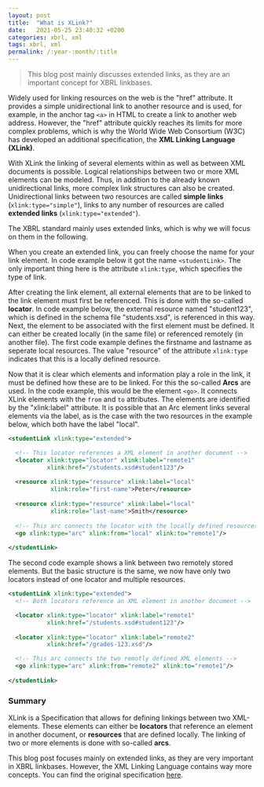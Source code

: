 ```yaml
---
layout: post
title:  "What is XLink?"
date:   2021-05-25 23:40:32 +0200
categories: xbrl, xml
tags: xbrl, xml
permalink: /:year-:month/:title
---
```


> This blog post mainly discusses extended links, as they are an important concept for XBRL linkbases.

Widely used for linking resources on the web is the "href" attribute. It provides a simple unidirectional link to another resource and is used, for example, in the anchor tag `<a>` in HTML to create a link to another web address. However, the "href" attribute quickly reaches its limits for more complex problems, which is why the World Wide Web Consortium (W3C) has developed an additional specification, the **XML Linking Language (XLink)**.

With XLink the linking of several elements within as well as between XML documents is possible. Logical relationships between two or more XML elements can be modeled. Thus, in addition to the already known unidirectional links, more complex link structures can also be created. Unidirectional links between two resources are called **simple links** (`xlink:type="simple"`), links to any number of resources are called **extended links** (`xlink:type="extended"`).

The XBRL standard mainly uses extended links, which is why we will focus on them in the following.

When you create an extended link, you can freely choose the name for your link element. In code example below it got the name `<studentLink>`. The only important thing here is the attribute `xlink:type`, which specifies the type of link. 

After creating the link element, all external elements that are to be linked to the link element must first be referenced. This is done with the so-called **locator**. In code example below, the external resource named "student123", which is defined in the schema file "students.xsd", is referenced in this way.
Next, the element to be associated with the first element must be defined. It can either be created locally (in the same file) or referenced remotely (in another file). The first code example defines the firstname and lastname as seperate local resources. The value "resource" of the attribute `xlink:type` indicates that this is a locally defined resource. 

Now that it is clear which elements and information play a role in the link, it must be defined how these are to be linked.
For this the so-called **Arcs** are used. In the code example, this would be the element `<go>`. It connects XLink elements with the `from` and `to` attributes. The elements are identified by the "xlink:label" attribute. It is possible that an Arc element links several elements via the label, as is the case with the two resources in the example below, which both have the label "local".

```xml
<studentLink xlink:type="extended">

  <!-- This locator references a XML element in another document -->
  <locator xlink:type="locator" xlink:label="remote1"
           xlink:href="/students.xsd#student123"/> 
  
  <resource xlink:type="resource" xlink:label="local" 
            xlink:role="first-name">Peter</resource>
  
  <resource xlink:type="resource" xlink:label="local" 
            xlink:role="last-name">Smith</resource>
  
  <!-- This arc connects the locator with the locally defined resources -->
  <go xlink:type="arc" xlink:from="local" xlink:to="remote1"/> 
  
</studentLink>
```

The second code example shows a link between two remotely stored elements. But the basic structure is the same, we now have only two locators instead of one locator and multiple resources.

```xml
<studentLink xlink:type="extended">
  <!-- Both locators reference an XML element in another document -->

  <locator xlink:type="locator" xlink:label="remote1"
           xlink:href="/students.xsd#student123"/> 
  
  <locator xlink:type="locator" xlink:label="remote2" 
           xlink:href="/grades-123.xsd"/>

  <!-- This arc connects the two remotly defined XML elements -->
  <go xlink:type="arc" xlink:from="remote2" xlink:to="remote1"/>
  
</studentLink>
```

### Summary
XLink is a Specification that allows for defining linkings between two XML-elements. These elements can either be **locators** that reference an element in another document, or **resources** that are defined locally. The linking of two or more elements is done with so-called **arcs**.

This blog post focuses mainly on extended links, as they are very important in XBRL linkbases. However, the XML Linking Language contains way more concepts. You can find the original specification [here](https://www.w3.org/TR/xlink11/).

